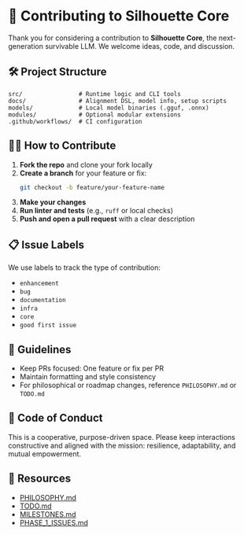
# 🤝 Contributing to Silhouette Core

Thank you for considering a contribution to **Silhouette Core**, the next-generation survivable LLM. We welcome ideas, code, and discussion.

## 🛠️ Project Structure
```
src/                # Runtime logic and CLI tools
docs/               # Alignment DSL, model info, setup scripts
models/             # Local model binaries (.gguf, .onnx)
modules/            # Optional modular extensions
.github/workflows/  # CI configuration
```

## 🧑‍💻 How to Contribute
1. **Fork the repo** and clone your fork locally
2. **Create a branch** for your feature or fix:
   ```bash
   git checkout -b feature/your-feature-name
   ```
3. **Make your changes**
4. **Run linter and tests** (e.g., `ruff` or local checks)
5. **Push and open a pull request** with a clear description

## 📋 Issue Labels
We use labels to track the type of contribution:
- `enhancement`
- `bug`
- `documentation`
- `infra`
- `core`
- `good first issue`

## 🧭 Guidelines
- Keep PRs focused: One feature or fix per PR
- Maintain formatting and style consistency
- For philosophical or roadmap changes, reference `PHILOSOPHY.md` or `TODO.md`

## 🙏 Code of Conduct
This is a cooperative, purpose-driven space. Please keep interactions constructive and aligned with the mission: resilience, adaptability, and mutual empowerment.

## 🔗 Resources
- [PHILOSOPHY.md](./PHILOSOPHY.md)
- [TODO.md](./TODO.md)
- [MILESTONES.md](./MILESTONES.md)
- [PHASE_1_ISSUES.md](./PHASE_1_ISSUES.md)
